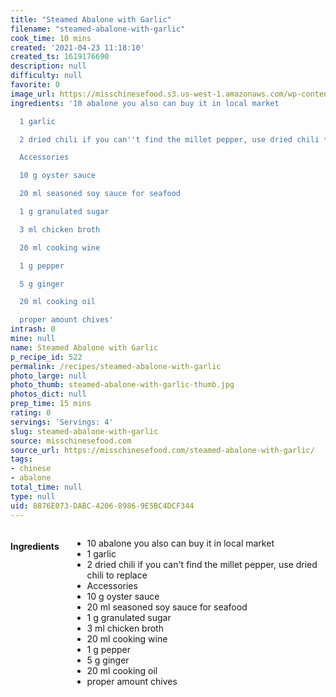 ```yaml
---
title: "Steamed Abalone with Garlic"
filename: "steamed-abalone-with-garlic"
cook_time: 10 mins
created: '2021-04-23 11:18:10'
created_ts: 1619176690
description: null
difficulty: null
favorite: 0
image_url: https://misschinesefood.s3.us-west-1.amazonaws.com/wp-content/uploads/2020/03/14132104/Steamed-Abalone-With-Garlic-1.jpg
ingredients: '10 abalone you also can buy it in local market

  1 garlic

  2 dried chili if you can''t find the millet pepper, use dried chili to replace

  Accessories

  10 g oyster sauce

  20 ml seasoned soy sauce for seafood

  1 g granulated sugar

  3 ml chicken broth

  20 ml cooking wine

  1 g pepper

  5 g ginger

  20 ml cooking oil

  proper amount chives'
intrash: 0
mine: null
name: Steamed Abalone with Garlic
p_recipe_id: 522
permalink: /recipes/steamed-abalone-with-garlic
photo_large: null
photo_thumb: steamed-abalone-with-garlic-thumb.jpg
photos_dict: null
prep_time: 15 mins
rating: 0
servings: 'Servings: 4'
slug: steamed-abalone-with-garlic
source: misschinesefood.com
source_url: https://misschinesefood.com/steamed-abalone-with-garlic/
tags:
- chinese
- abalone
total_time: null
type: null
uid: 8876E073-DABC-4206-8986-9E5BC4DCF344
---
```

<div class="large-8 medium-7 columns" id="writeup">	</div><!-- #writeup -->
</div><!-- #row-one -->
<div class="row" id="row-two">	<div class="medium-4 small-5 columns" id="ingredients"><h4>Ingredients</h4><div class="box box-ingredients content"><ul>
<li>10 abalone you also can buy it in local market</li>
<li>1 garlic</li>
<li>2 dried chili if you can't find the millet pepper, use dried chili to replace</li>
<li>Accessories</li>
<li>10 g oyster sauce</li>
<li>20 ml seasoned soy sauce for seafood</li>
<li>1 g granulated sugar</li>
<li>3 ml chicken broth</li>
<li>20 ml cooking wine</li>
<li>1 g pepper</li>
<li>5 g ginger</li>
<li>20 ml cooking oil</li>
<li>proper amount chives</li>
</ul>
</div>	</div>	<div class="medium-6 small-7 columns" id="directions">	</div>